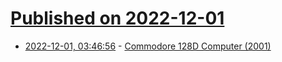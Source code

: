 # [Published on 2022-12-01](index.md)

* [2022-12-01, 03:46:56](https://news.ycombinator.com/item?id=33812085) - [Commodore 128D Computer (2001)](http://www.zimmers.net/cbmpics/c128ds.html)
